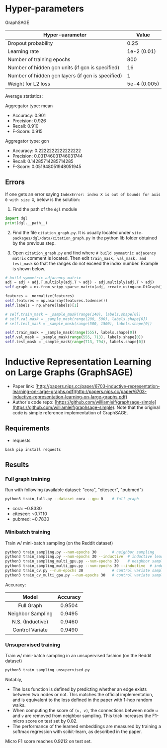 # Hyper-parameters

GraphSAGE

| Hyper-uarameter                                   | Value        |
| ------------------------------------------------- | ------------ |
| Dropout probability                               | 0.25         |
| Learning rate                                     | 1e-2 (0.01)  |
| Number of training epochs                         | 800          |
| Number of hidden gcn units  (if gcn is specified) | 16           |
| Number of hidden gcn layers (if gcn is specified) | 1            |
| Weight for L2 loss                                | 5e-4 (0.005) |


Average statistics:

Aggregator type: mean
- Accuracy: 0.901
- Precision: 0.926
- Recall: 0.910
- F-Score: 0.915

Aggregator type: gcn
- Accuracy: 0.2222222222222222
- Precision: 0.031746031746031744
- Recall: 0.14285714285714285
- F-Score: 0.051948051948051945


## Errors

If one gets an error saying `IndexError: index X is out of bounds for axis 0 with size X`,
below is the solution:

1. Find the path of the `dgl` module

```python
import dgl
print(dgl.__path__)
```

2. Find the file `citation_graph.py`. It is usually located under `site-packages/dgl/data/citation_graph.py` in the python lib folder
   obtained by the previous step.

3. Open `citation_graph.py` and find where `# build symmetric adjacency matrix` comment is located.
   Then edit `train_mask, val_mask, and test_mask` so that the ranges do not exceed the index number.
   Example is shown below.

```python
# build symmetric adjacency matrix
adj = adj + adj.T.multiply(adj.T > adj) - adj.multiply(adj.T > adj)
self.graph = nx.from_scipy_sparse_matrix(adj, create_using=nx.DiGraph())

features = _normalize(features)
self.features = np.asarray(features.todense())
self.labels = np.where(labels)[1]

# self.train_mask = _sample_mask(range(140), labels.shape[0])
# self.val_mask = _sample_mask(range(200, 500), labels.shape[0])
# self.test_mask = _sample_mask(range(500, 1500), labels.shape[0])

self.train_mask = _sample_mask(range(555), labels.shape[0])
self.val_mask = _sample_mask(range(555, 713), labels.shape[0])
self.test_mask = _sample_mask(range(713, 794), labels.shape[0])
```



Inductive Representation Learning on Large Graphs (GraphSAGE)
============

- Paper link: [http://papers.nips.cc/paper/6703-inductive-representation-learning-on-large-graphs.pdf](http://papers.nips.cc/paper/6703-inductive-representation-learning-on-large-graphs.pdf)
- Author's code repo: [https://github.com/williamleif/graphsage-simple](https://github.com/williamleif/graphsage-simple). Note that the original code is 
simple reference implementation of GraphSAGE.

Requirements
------------
- requests

``bash
pip install requests
``


Results
-------

### Full graph training

Run with following (available dataset: "cora", "citeseer", "pubmed")
```bash
python3 train_full.py --dataset cora --gpu 0    # full graph
```

* cora: ~0.8330 
* citeseer: ~0.7110
* pubmed: ~0.7830

### Minibatch training

Train w/ mini-batch sampling (on the Reddit dataset)
```bash
python3 train_sampling.py --num-epochs 30       # neighbor sampling
python3 train_sampling.py --num-epochs 30 --inductive  # inductive learning with neighbor sampling
python3 train_sampling_multi_gpu.py --num-epochs 30    # neighbor sampling with multi GPU
python3 train_sampling_multi_gpu.py --num-epochs 30 --inductive  # inductive learning with neighbor sampling, multi GPU
python3 train_cv.py --num-epochs 30             # control variate sampling
python3 train_cv_multi_gpu.py --num-epochs 30   # control variate sampling with multi GPU
```

Accuracy:

| Model                 | Accuracy |
|:---------------------:|:--------:|
| Full Graph            | 0.9504   |
| Neighbor Sampling     | 0.9495   |
| N.S. (Inductive)      | 0.9460   |
| Control Variate       | 0.9490   |

### Unsupervised training

Train w/ mini-batch sampling in an unsupervised fashion (on the Reddit dataset)
```bash
python3 train_sampling_unsupervised.py
```

Notably,

* The loss function is defined by predicting whether an edge exists between two nodes or not.  This matches the official
  implementation, and is equivalent to the loss defined in the paper with 1-hop random walks.
* When computing the score of `(u, v)`, the connections between node `u` and `v` are removed from neighbor sampling.
  This trick increases the F1-micro score on test set by 0.02.
* The performance of the learned embeddings are measured by training a softmax regression with scikit-learn, as described
  in the paper.

Micro F1 score reaches 0.9212 on test set.
